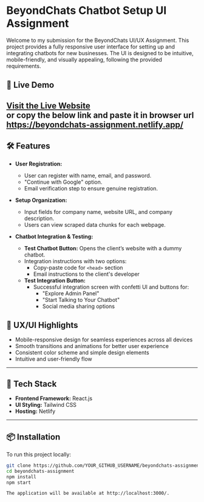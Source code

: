 # BeyondChats Chatbot Setup UI Assignment  

Welcome to my submission for the BeyondChats UI/UX Assignment. This project provides a fully responsive user interface for setting up and integrating chatbots for new businesses. The UI is designed to be intuitive, mobile-friendly, and visually appealing, following the provided requirements.

## 🚀 Live Demo  

[Visit the Live Website](https://beyondchats-assignment.netlify.app/)    
or copy the below link and paste it in browser url  
https://beyondchats-assignment.netlify.app/  
---

## 🛠️ Features  

- **User Registration:**  
  - User can register with name, email, and password.  
  - "Continue with Google" option.  
  - Email verification step to ensure genuine registration.  

- **Setup Organization:**  
  - Input fields for company name, website URL, and company description.  
  - Users can view scraped data chunks for each webpage.  

- **Chatbot Integration & Testing:**  
  - **Test Chatbot Button:** Opens the client’s website with a dummy chatbot.   
  - Integration instructions with two options:  
    - Copy-paste code for `<head>` section  
    - Email instructions to the client's developer  
  - **Test Integration Button:**  
    - Successful integration screen with confetti UI and buttons for:  
      - "Explore Admin Panel"  
      - "Start Talking to Your Chatbot"  
      - Social media sharing options   

## 🎨 UX/UI Highlights  

- Mobile-responsive design for seamless experiences across all devices  
- Smooth transitions and animations for better user experience  
- Consistent color scheme and simple design elements  
- Intuitive and user-friendly flow  

---

## 🧰 Tech Stack  

- **Frontend Framework:** React.js  
- **UI Styling:** Tailwind CSS  
- **Hosting:** Netlify  

---

## 📦 Installation  

To run this project locally:  

```bash  
git clone https://github.com/YOUR_GITHUB_USERNAME/beyondchats-assignment.git  
cd beyondchats-assignment  
npm install  
npm start

The application will be available at http://localhost:3000/.
